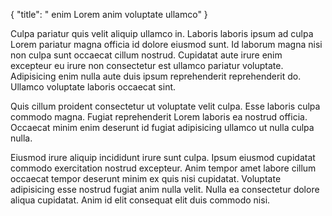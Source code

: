 {
  "title": " enim Lorem anim voluptate ullamco"
}

Culpa pariatur quis velit aliquip ullamco in. Laboris laboris ipsum ad culpa Lorem pariatur magna officia id dolore eiusmod sunt. Id laborum magna nisi non culpa sunt occaecat cillum nostrud. Cupidatat aute irure enim excepteur eu irure non consectetur est ullamco pariatur voluptate. Adipisicing enim nulla aute duis ipsum reprehenderit reprehenderit do. Ullamco voluptate laboris occaecat sint.

Quis cillum proident consectetur ut voluptate velit culpa. Esse laboris culpa commodo magna. Fugiat reprehenderit Lorem laboris ea nostrud officia. Occaecat minim enim deserunt id fugiat adipisicing ullamco ut nulla culpa nulla.

Eiusmod irure aliquip incididunt irure sunt culpa. Ipsum eiusmod cupidatat commodo exercitation nostrud excepteur. Anim tempor amet labore cillum occaecat tempor deserunt minim ex quis nisi cupidatat. Voluptate adipisicing esse nostrud fugiat anim nulla velit. Nulla ea consectetur dolore aliqua cupidatat. Anim id elit consequat elit duis commodo nisi.